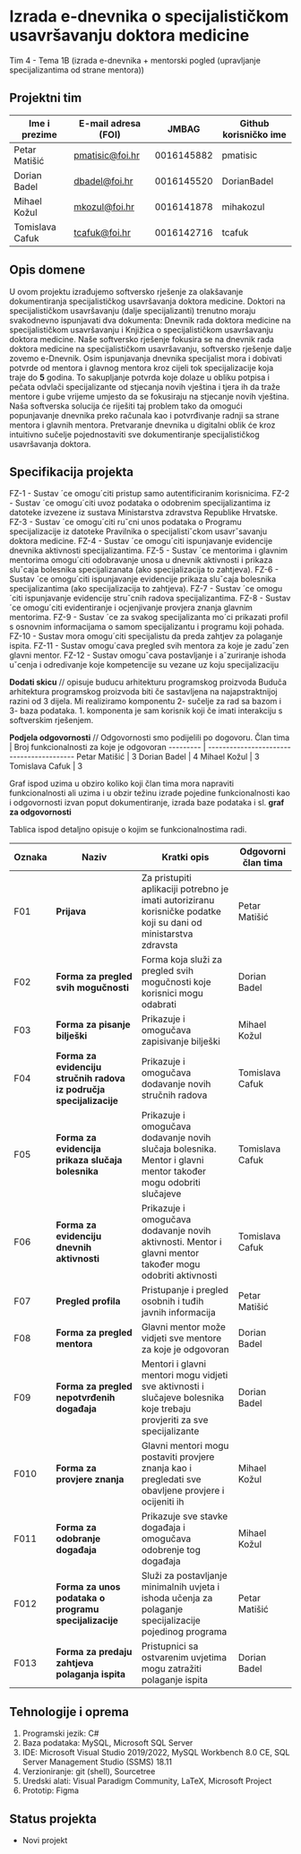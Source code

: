 # Izrada e-dnevnika o specijalističkom usavršavanju doktora medicine
Tim 4 - Tema 1B (izrada e-dnevnika + mentorski pogled (upravljanje specijalizantima od strane mentora))

## Projektni tim
Ime i prezime | E-mail adresa (FOI) | JMBAG | Github korisničko ime
------------  | ------------------- | ----- | ---------------------
Petar Matišić | pmatisic@foi.hr | 0016145882 | pmatisic
Dorian Badel | dbadel@foi.hr | 0016145520 | DorianBadel
Mihael Kožul | mkozul@foi.hr | 0016141878 | mihakozul
Tomislava Cafuk | tcafuk@foi.hr | 0016142716 | tcafuk

## Opis domene
U ovom projektu izrađujemo softversko rješenje za olakšavanje dokumentiranja specijalističkog usavršavanja doktora medicine. Doktori na specijalističkom usavršavanju (dalje specijalizanti) trenutno moraju svakodnevno ispunjavati dva dokumenta: Dnevnik rada doktora medicine na specijalističkom usavršavanju i Knjižica o specijalističkom usavršavanju doktora medicine. Naše softversko rješenje fokusira se na dnevnik rada doktora medicine na specijalističkom usavršavanju, softversko rješenje dalje zovemo e-Dnevnik. Osim ispunjavanja dnevnika specijalist mora i dobivati potvrde od mentora i glavnog mentora kroz cijeli tok specijalizacije koja traje do **5** godina. To sakupljanje potvrda koje dolaze u obliku potpisa i pečata odvlači specijalizante od stjecanja novih vještina i tjera ih da traže mentore i gube vrijeme umjesto da se fokusiraju na stjecanje novih vještina. Naša softverska solucija će riješiti taj problem tako da omogući popunjavanje dnevnika preko računala kao i potvrđivanje radnji sa strane mentora i glavnih mentora. Pretvaranje dnevnika u digitalni oblik će kroz intuitivno sučelje pojednostaviti sve dokumentiranje specijalističkog usavršavanja doktora.

## Specifikacija projekta
 
FZ-1 - Sustav ´ce omogu´citi pristup samo autentificiranim korisnicima.
FZ-2 - Sustav ´ce omogu´citi uvoz podataka o odobrenim specijalizantima iz datoteke izvezene iz sustava Ministarstva zdravstva Republike Hrvatske.
FZ-3 - Sustav ´ce omogu´citi ruˇcni unos podataka o Programu specijalizacije iz
datoteke Pravilnika o specijalistiˇckom usavrˇsavanju doktora medicine.
FZ-4 - Sustav ´ce omogu´citi ispunjavanje evidencije dnevnika aktivnosti specijalizantima.
FZ-5 - Sustav ´ce mentorima i glavnim mentorima omogu´citi odobravanje unosa u
dnevnik aktivnosti i prikaza sluˇcaja bolesnika specijalizanata (ako specijalizacija
to zahtjeva).
FZ-6 - Sustav ´ce omogu´citi ispunjavanje evidencije prikaza sluˇcaja bolesnika specijalizantima (ako specijalizacija to zahtjeva).
FZ-7 - Sustav ´ce omogu´citi ispunjavanje evidencije struˇcnih radova specijalizantima.
FZ-8 - Sustav ´ce omogu´citi evidentiranje i ocjenjivanje provjera znanja glavnim
mentorima.
FZ-9 - Sustav ´ce za svakog specijalizanta mo´ci prikazati profil s osnovnim informacijama o samom specijalizantu i programu koji pohada.
FZ-10 - Sustav mora omogu´citi specijalistu da preda zahtjev za polaganje ispita.
FZ-11 - Sustav omogu´cava pregled svih mentora za koje je zaduˇzen glavni mentor.
FZ-12 - Sustav omoguˇcava postavljanje i aˇzuriranje ishoda uˇcenja i odredivanje
koje kompetencije su vezane uz koju specijalizaciju

**Dodati skicu** // opisuje buducu arhitekturu programskog proizvoda
Buduča arhitektura programskog proizvoda biti če sastavljena na najapstraktnijoj razini od 3 dijela. Mi realiziramo komponentu 2- sučelje za rad sa bazom i 3- baza podataka. 1. komponenta je sam korisnik koji če imati interakciju s softverskim rješenjem.

**Podjela odgovornosti** //
Odgovornosti smo podijelili po dogovoru. 
Član tima | Broj funkcionalnosti za koje je odgovoran
--------- | -----------------------------------------
Petar Matišić | 3
Dorian Badel | 4
Mihael Kožul | 3
Tomislava Cafuk | 3

Graf ispod uzima u obziro koliko koji član tima mora napraviti funkcionalnosti ali uzima i u obzir težinu izrade pojedine funkcionalnosti kao i odgovornosti izvan poput dokumentiranje, izrada baze podataka i sl.
**graf za odgovornosti**

Tablica ispod detaljno opisuje o kojim se funkcionalnostima radi.

Oznaka | Naziv | Kratki opis | Odgovorni član tima
------ | ----- | ----------- | -------------------
F01 | **Prijava** | Za pristupiti aplikaciji potrebno je imati autoriziranu korisničke podatke koji su dani od ministarstva zdravsta | Petar Matišić
F02 | **Forma za pregled svih mogučnosti** | Forma koja služi za pregled svih mogučnosti koje korisnici mogu odabrati | Dorian Badel
F03 | **Forma za pisanje bilješki** | Prikazuje i omogučava zapisivanje bilješki | Mihael Kožul
F04 | **Forma za evidenciju stručnih radova iz područja specijalizacije** | Prikazuje i omogučava dodavanje novih stručnih radova | Tomislava Cafuk
F05 | **Forma za evidencija prikaza slučaja bolesnika** | Prikazuje i omogučava dodavanje novih slučaja bolesnika. Mentor i glavni mentor također mogu odobriti slučajeve | Tomislava Cafuk
F06 | **Forma za evidenciju dnevnih aktivnosti** | Prikazuje i omogučava dodavanje novih aktivnosti. Mentor i glavni mentor također mogu odobriti aktivnosti  | Tomislava Cafuk
F07 | **Pregled profila** | Pristupanje i pregled osobnih i tuđih javnih informacija | Petar Matišić
F08 | **Forma za pregled mentora** | Glavni mentor može vidjeti sve mentore za koje je odgovoran | Dorian Badel
F09 | **Forma za pregled nepotvrđenih događaja** | Mentori i glavni mentori mogu vidjeti sve aktivnosti i slučajeve bolesnika koje trebaju provjeriti za sve specijalizante | Dorian Badel
F010 | **Forma za provjere znanja** | Glavni mentori mogu postaviti provjere znanja kao i pregledati sve obavljene provjere i ocijeniti ih | Mihael Kožul
F011 | **Forma za odobranje događaja** | Prikazuje sve stavke događaja i omogučava odobrenje tog događaja | Mihael Kožul
F012 | **Forma za unos podataka o programu specijalizacije** | Služi za postavljanje minimalnih uvjeta i ishoda učenja za polaganje specijalizacije pojedinog programa | Petar Matišić
F013 | **Forma za predaju zahtjeva polaganja ispita** | Pristupnici sa ostvarenim uvjetima mogu zatražiti polaganje ispita | Dorian Badel

## Tehnologije i oprema
1. Programski jezik: C#
2. Baza podataka: MySQL, Microsoft SQL Server
3. IDE: Microsoft Visual Studio 2019/2022, MySQL Workbench 8.0 CE, SQL Server Management Studio (SSMS) 18.11
4. Verzioniranje: git (shell), Sourcetree
5. Uredski alati: Visual Paradigm Community, LaTeX, Microsoft Project
6. Prototip: Figma

## Status projekta
- Novi projekt
